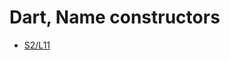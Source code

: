 Dart, Name constructors
=========================

- [S2/L11](https://www.youtube.com/watch?v=WxUNKrzZ6_I&list=PLCKuOXG0bPi0sIn-nDsi7ma9OV6MEMkxj&index=17)

